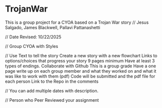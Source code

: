# TrojanWar
This is a group project for a CYOA based on a Trojan War story
// Jesus Salgado, James Blackwell, Pallavi Pattanashetti

// Date Revised: 10/22/2025

// Group CYOA with Styles

//  Use Text to tell the story
    Create a new story with a new flowchart 
    Links to options/choices that progress your story
    9 pages minimum
    Have at least 3 types of endings.
    Collaborate with Github
    This is a group grade 
    Have a one page write up on each group member and what they worked on and what it was like to work with them (pdf)
    Code will be submitted and the pdf file for each person
    Link to the Repo in the comments

// You can add multiple dates with description.

// Person who Peer Reviewed your assignment